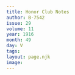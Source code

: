 ```yaml
---
title: Honor Club Notes
author: B-7542
issue: 29
volume: 11
year: 1916
month: 49
day: V
tags:
layout: page.njk
image:
---
```

